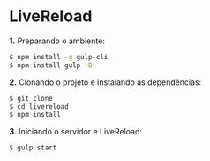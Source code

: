# LiveReload

**1.** Preparando o ambiente:

```sh
$ npm install -g gulp-cli
$ npm install gulp -D
```

**2.** Clonando o projeto e instalando as dependências:

```sh
$ git clone
$ cd livereload
$ npm install
```
**3.** Iniciando o servidor e LiveReload:

```sh
$ gulp start
```